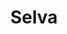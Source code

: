 ---
title: Selva
date: 
draft: false

# descripcion
description : Argolla de plata pasante cierre italiano

materials: Plata 925

color: Plateado

dimensions: 2cm x 2,5cm

code: 01-11-0475

type: "Aros"

categories: []

price: $4.290,00

# Images
# first image will be shown in the product page
images:
  # - image: "images/path_to_image"
  # La ubicacion de las imagenes es imagenes/Aros/Aros.Argollas/01-11-0475-selva
  - image: "./images/aros/argollas/01-11-0475_a.JPG"
---